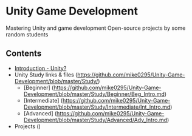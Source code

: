 # Unity Game Development
Mastering Unity and game development
Open-source projects by some random students

## Contents
* [Introduction - Unity?](https://github.com/mike0295/Unity-Game-Development/blob/master/Introduction/Intro.md)
* Unity Study links & files (https://github.com/mike0295/Unity-Game-Development/blob/master/Study/)
  + [Beginner] (https://github.com/mike0295/Unity-Game-Development/blob/master/Study/Beginner/Beg_Intro.md)
  + [Intermediate] (https://github.com/mike0295/Unity-Game-Development/blob/master/Study/Intermediate/Int_Intro.md)
  + [Advanced] (https://github.com/mike0295/Unity-Game-Development/blob/master/Study/Advanced/Adv_Intro.md)
* Projects ()
